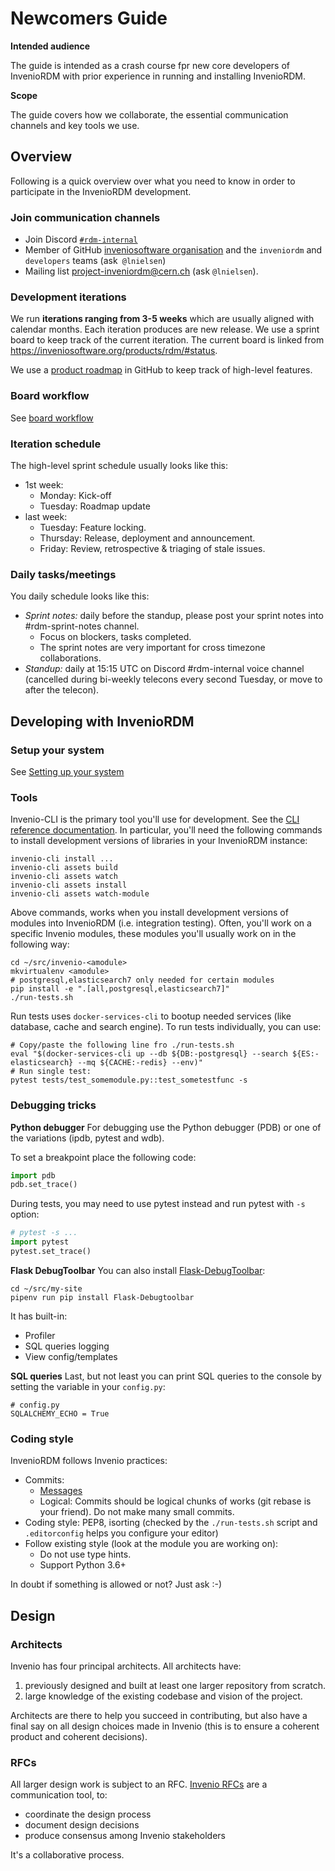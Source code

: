 # Newcomers Guide

**Intended audience**

The guide is intended as a crash course fpr new core developers of InvenioRDM with prior experience in running and installing InvenioRDM.

**Scope**

The guide covers how we collaborate, the essential communication channels and key tools we use.

## Overview

Following is a quick overview over what you need to know in order to participate in the InvenioRDM development.

### Join communication channels

- Join Discord [``#rdm-internal``](https://discord.gg/8qatqBC)
- Member of GitHub [inveniosoftware organisation](https://github.com/inveniosoftware/opensource/blob/master/repositories.yml) and the ``inveniordm`` and ``developers`` teams (ask`` @lnielsen``)
- Mailing list project-inveniordm@cern.ch (ask ``@lnielsen``).

### Development iterations

We run **iterations ranging from 3-5 weeks** which are usually aligned with calendar months. Each iteration produces are new release. We use a sprint board to keep track of the current iteration. The current board is linked from https://inveniosoftware.org/products/rdm/#status.

We use a [product roadmap](https://github.com/inveniosoftware/product-rdm/milestones?direction=asc&sort=due_date&state=open) in GitHub to keep track of high-level features.

### Board workflow

See [board workflow](board-workflow.md)

### Iteration schedule

The high-level sprint schedule usually looks like this:

- 1st week:
    - Monday: Kick-off
    - Tuesday: Roadmap update
- last week:
    - Tuesday: Feature locking.
    - Thursday: Release, deployment and announcement.
    - Friday: Review, retrospective & triaging of stale issues.

### Daily tasks/meetings

You daily schedule looks like this:

- *Sprint notes:* daily before the standup, please post your sprint notes into #rdm-sprint-notes channel.
    - Focus on blockers, tasks completed.
    - The sprint notes are very important for cross timezone collaborations.
- *Standup:* daily at 15:15 UTC on Discord #rdm-internal voice channel (cancelled during bi-weekly telecons every second Tuesday, or move to after the telecon).

## Developing with InvenioRDM

### Setup your system

See [Setting up your system](https://invenio.readthedocs.io/en/latest/getting-started/development-environment.html)

### Tools

Invenio-CLI is the primary tool you'll use for development. See the [CLI reference documentation](https://inveniordm.docs.cern.ch/reference/cli/). In particular, you'll need the following commands to install development versions of libraries in your InvenioRDM instance:

```
invenio-cli install ...
invenio-cli assets build
invenio-cli assets watch
invenio-cli assets install
invenio-cli assets watch-module
```

Above commands, works when you install development versions of modules into InvenioRDM (i.e. integration testing). Often, you'll work on a specific Invenio modules, these modules you'll usually work on in the following way:

```
cd ~/src/invenio-<amodule>
mkvirtualenv <amodule>
# postgresql,elasticsearch7 only needed for certain modules
pip install -e ".[all,postgresql,elasticsearch7]"
./run-tests.sh
```

Run tests uses ``docker-services-cli`` to bootup needed services (like database, cache and search engine). To run tests individually, you can use:

```
# Copy/paste the following line fro ./run-tests.sh
eval "$(docker-services-cli up --db ${DB:-postgresql} --search ${ES:-elasticsearch} --mq ${CACHE:-redis} --env)"
# Run single test:
pytest tests/test_somemodule.py::test_sometestfunc -s
```

### Debugging tricks

**Python debugger**
For debugging use the Python debugger (PDB) or one of the variations (ipdb, pytest and wdb).

To set a breakpoint place the following code:

```python
import pdb
pdb.set_trace()
```

During tests, you may need to use pytest instead and run pytest with ``-s`` option:

```python
# pytest -s ...
import pytest
pytest.set_trace()
```

**Flask DebugToolbar**
You can also install [Flask-DebugToolbar](https://flask-debugtoolbar.readthedocs.io/en/latest/):

```
cd ~/src/my-site
pipenv run pip install Flask-Debugtoolbar
```

It has built-in:
- Profiler
- SQL queries logging
- View config/templates

**SQL queries**
Last, but not least you can print SQL queries to the console by setting the  variable in your ``config.py``:

```
# config.py
SQLALCHEMY_ECHO = True
```

### Coding style

InvenioRDM follows Invenio practices:

- Commits:
    - [Messages](https://invenio.readthedocs.io/en/latest/community/contributing/contribution-guide.html#commit-messages)
    - Logical: Commits should be logical chunks of works (git rebase is your friend). Do not make many small commits.
- Coding style: PEP8, isorting (checked by the ``./run-tests.sh`` script and ``.editorconfig`` helps you configure your editor)
- Follow existing style (look at the module you are working on):
    - Do not use type hints.
    - Support Python 3.6+


In doubt if something is allowed or not? Just ask :-)

## Design

### Architects

Invenio has four principal architects. All architects have:

1. previously designed and built at least one larger repository from scratch.
2. large knowledge of the existing codebase and vision of the project.

Architects are there to help you succeed in contributing, but also have a final say on all design choices made in Invenio (this is to ensure a coherent product and coherent decisions).

### RFCs

All larger design work is subject to an RFC. [Invenio RFCs](https://github.com/inveniosoftware/rfcs) are a communication tool, to:

- coordinate the design process
- document design decisions
- produce consensus among Invenio stakeholders

It's a collaborative process.
